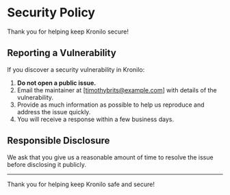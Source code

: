 # Security Policy

Thank you for helping keep Kronilo secure!

## Reporting a Vulnerability

If you discover a security vulnerability in Kronilo:

1. **Do not open a public issue.**
2. Email the maintainer at [timothybrits@example.com] with details of the vulnerability.
3. Provide as much information as possible to help us reproduce and address the issue quickly.
4. You will receive a response within a few business days.

## Responsible Disclosure

We ask that you give us a reasonable amount of time to resolve the issue before disclosing it publicly.

---

Thank you for helping keep Kronilo safe and secure!
